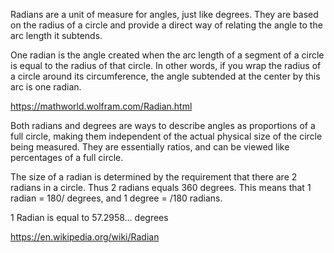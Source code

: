 Radians are a unit of measure for angles, just like degrees. 
They are based on the radius of a circle and provide a direct way of relating the angle to the arc length it subtends.

One radian is the angle created when the arc length of a segment of a circle is equal to the radius of that circle. 
In other words, if you wrap the radius of a circle around its circumference, the angle subtended at the center by this arc is one radian.

https://mathworld.wolfram.com/Radian.html

Both radians and degrees are ways to describe angles as proportions of a full circle, making them independent of the actual physical size of  the circle being measured. They are essentially ratios, and can be viewed like percentages of a full circle. 

The size of a radian is determined by the requirement that there are 2 radians in a circle. 
Thus 2 radians equals 360 degrees. This means that 1 radian = 180/ degrees, and 1 degree = /180 radians.

1 Radian is equal to 57.2958... degrees

https://en.wikipedia.org/wiki/Radian